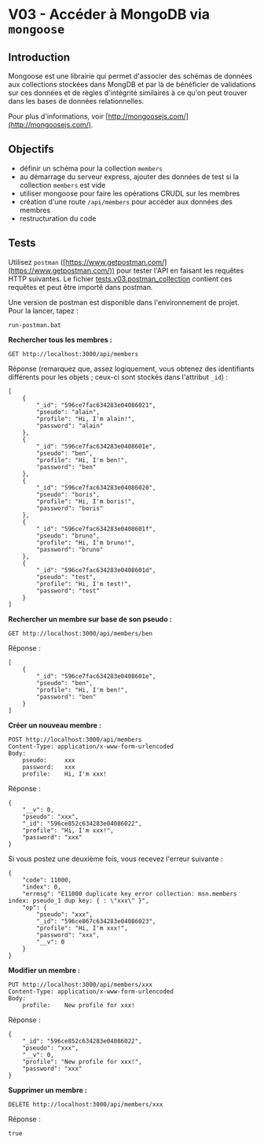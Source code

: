 # V03 - Accéder à MongoDB via `mongoose`

## Introduction

Mongoose est une librairie qui permet d'associer des schémas de données aux collections stockées dans MongDB et par là de bénéficier de validations sur ces données et de règles d'intégrité similaires à ce qu'on peut trouver dans les bases de données relationnelles.

Pour plus d'informations, voir [http://mongoosejs.com/](http://mongoosejs.com/).

## Objectifs

- définir un schéma pour la collection `members`
- au démarrage du serveur express, ajouter des données de test si la collection `members` est vide
- utiliser mongoose pour faire les opérations CRUDL sur les membres
- création d'une route `/api/members` pour accéder aux données des membres
- restructuration du code

## Tests

Utilisez `postman` ([https://www.getpostman.com/](https://www.getpostman.com/)) pour tester l'API en faisant les requêtes HTTP suivantes. Le fichier [tests.v03.postman_collection](tests.v03.postman_collection) contient ces requêtes et peut être importé dans postman.

Une version de postman est disponible dans l'environnement de projet. Pour la lancer, tapez :

    run-postman.bat

**Rechercher tous les membres :**

    GET http://localhost:3000/api/members

Réponse (remarquez que, assez logiquement, vous obtenez des identifiants différents pour les objets ; ceux-ci sont stockés dans l'attribut `_id`) :

    [
        {
            "_id": "596ce7fac634283e04086021",
            "pseudo": "alain",
            "profile": "Hi, I'm alain!",
            "password": "alain"
        },
        {
            "_id": "596ce7fac634283e0408601e",
            "pseudo": "ben",
            "profile": "Hi, I'm ben!",
            "password": "ben"
        },
        {
            "_id": "596ce7fac634283e04086020",
            "pseudo": "boris",
            "profile": "Hi, I'm boris!",
            "password": "boris"
        },
        {
            "_id": "596ce7fac634283e0408601f",
            "pseudo": "bruno",
            "profile": "Hi, I'm bruno!",
            "password": "bruno"
        },
        {
            "_id": "596ce7fac634283e0408601d",
            "pseudo": "test",
            "profile": "Hi, I'm test!",
            "password": "test"
        }
    ]

**Rechercher un membre sur base de son pseudo :**

    GET http://localhost:3000/api/members/ben

Réponse :

    [
        {
            "_id": "596ce7fac634283e0408601e",
            "pseudo": "ben",
            "profile": "Hi, I'm ben!",
            "password": "ben"
        }
    ]

**Créer un nouveau membre :**

    POST http://localhost:3000/api/members
    Content-Type: application/x-www-form-urlencoded
    Body:
        pseudo:     xxx
        password:   xxx
        profile:    Hi, I'm xxx!

Réponse :

    {
        "__v": 0,
        "pseudo": "xxx",
        "_id": "596ce852c634283e04086022",
        "profile": "Hi, I'm xxx!",
        "password": "xxx"
    }

Si vous postez une deuxième fois, vous recevez l'erreur suivante :

    {
        "code": 11000,
        "index": 0,
        "errmsg": "E11000 duplicate key error collection: msn.members index: pseudo_1 dup key: { : \"xxx\" }",
        "op": {
            "pseudo": "xxx",
            "_id": "596ce867c634283e04086023",
            "profile": "Hi, I'm xxx!",
            "password": "xxx",
            "__v": 0
        }
    }

**Modifier un membre :**

    PUT http://localhost:3000/api/members/xxx
    Content-Type: application/x-www-form-urlencoded
    Body:
        profile:    New profile for xxx!

Réponse :

    {
        "_id": "596ce852c634283e04086022",
        "pseudo": "xxx",
        "__v": 0,
        "profile": "New profile for xxx!",
        "password": "xxx"
    }

**Supprimer un membre :**

    DELETE http://localhost:3000/api/members/xxx

Réponse :

    true
